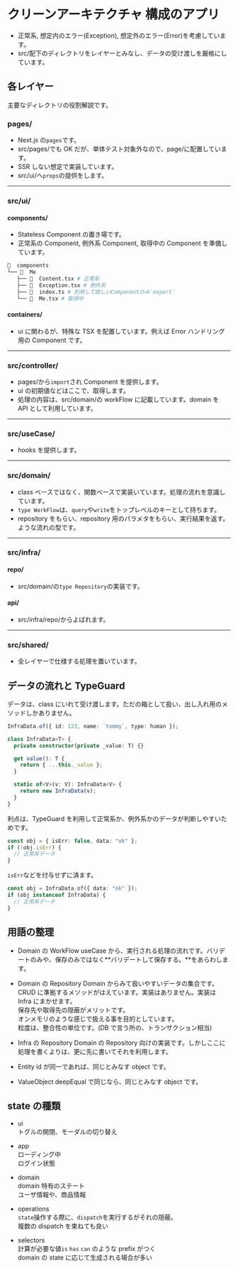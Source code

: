# クリーンアーキテクチャ 構成のアプリ

- 正常系, 想定内のエラー(Exception), 想定外のエラー(Error)を考慮しています。
- src/配下のディレクトリをレイヤーとみなし、データの受け渡しを厳格にしています。

## 各レイヤー

主要なディレクトリの役割解説です。

### pages/

- Next.js の`pages`です。
- src/pages/でも OK だが、単体テスト対象外なので、page/に配置しています。
- SSR しない想定で実装しています。
- src/ui/へ`props`の提供をします。

---

### src/ui/

#### components/

- Stateless Component の置き場です。
- 正常系の Component, 例外系 Component, 取得中の Component を準備しています。

```bash
  components
└──   Me
   ├──   Content.tsx # 正常系
   ├──   Exception.tsx # 例外系
   ├──   index.ts # 利用して欲しいComponentのみ`export`
   └──   Me.tsx # 取得中
```

#### containers/

- ui に関わるが、特殊な TSX を配置しています。例えば Error ハンドリング用の Component です。

---

### src/controller/

- pages/から`import`され Component を提供します。
- ui の初期値などはここで、取得します。
- 処理の内容は、src/domain/の workFlow に記載しています。domain を API として利用しています。

---

### src/useCase/

- hooks を提供します。

---

### src/domain/

- class ベースではなく、関数ベースで実装いています。処理の流れを意識しています。
- `type WorkFlow`は、`query`や`write`をトップレベルのキーとして持ちます。
- repository をもらい、repository 用のパラメタをもらい、実行結果を返す。ような流れの型です。

---

### src/infra/

#### repo/

- src/domain/の`type Repository`の実装です。

#### api/

- src/infra/repo/からよばれます。

---

### src/shared/

- 全レイヤーで仕様する処理を置いています。

## データの流れと TypeGuard

データは、class にいれて受け渡します。ただの箱として扱い、出し入れ用のメソッドしかありません。

```ts
InfraData.of({ id: 123, name: `tommy`, type: human });
```

```ts
class InfraData<T> {
  private constructor(private _value: T) {}

  get value(): T {
    return { ...this._value };
  }

  static of<V>(v: V): InfraData<V> {
    return new InfraData(v);
  }
}
```

利点は、TypeGuard を利用して正常系か、例外系かのデータが判断しやすいためです。

```ts
const obj = { isErr: false, data: "ok" };
if (!obj.isErr) {
  // 正常系データ
}
```

`isErr`などを付与せずに済ます。

```ts
const obj = InfraData.of({ data: "ok" });
if (obj instanceof InfraData) {
  // 正常系データ
}
```

## 用語の整理

- Domain の WorkFlow
  useCase から、実行される処理の流れです。バリデートのみや、保存のみではなく**バリデートして保存する。**をあらわします。

- Domain の Repository
  Domain からみて扱いやすいデータの集合です。CRUD に準拠するメソッドがはえています。実装はありません。実装は Infra にまかせます。  
  保存先や取得先の隠蔽がメリットです。  
  オンメモリのような感じで扱える事を目的としています。  
  粒度は、整合性の単位です。(DB で言う所の、トランザクション相当)

- Infra の Repository
  Domain の Repository 向けの実装です。しかしここに処理を書くよりは、更に先に書いてそれを利用します。

- Entity
  id が同一であれば、同じとみなす object です。

- ValueObject
  deepEqual で同じなら、同じとみなす object です。

## state の種類

- ui  
  トグルの開閉、モーダルの切り替え

- app  
  ローディング中  
  ログイン状態

- domain  
  domain 特有のステート  
  ユーザ情報や、商品情報

- operations  
  `state`操作する際に、`dispatch`を実行するがそれの隠蔽。  
  複数の dispatch を束ねても良い

- selectors  
  計算が必要な値`is` `has` `can` のような prefix がつく  
  domain の state に応じて生成される場合が多い
